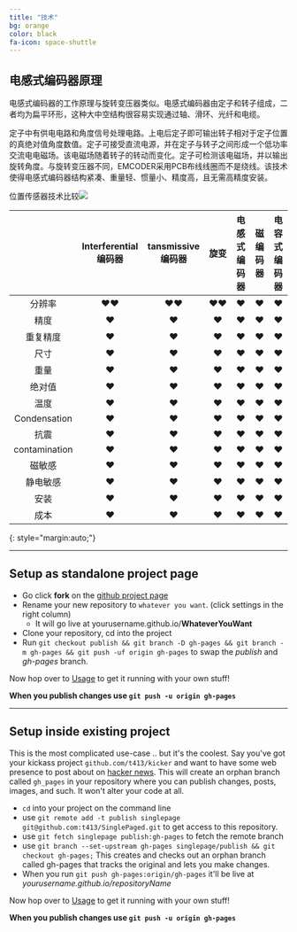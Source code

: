 ```yaml
---
title: "技术"
bg: orange
color: black
fa-icon: space-shuttle
---
```




## 电感式编码器原理

电感式编码器的工作原理与旋转变压器类似。电感式编码器由定子和转子组成，二者均为扁平环形，这种大中空结构很容易实现通过轴、滑环、光纤和电缆。

定子中有供电电路和角度信号处理电路。上电后定子即可输出转子相对于定子位置的真绝对值角度数值。定子可接受直流电源，并在定子与转子之间形成一个低功率交流电电磁场。该电磁场随着转子的转动而变化。定子可检测该电磁场，并以输出旋转角度。与旋转变压器不同，EMCODER采用PCB布线线圈而不是绕线。该技术使得电感式编码器结构紧凑、重量轻、惯量小、精度高，且无需高精度安装。



位置传感器技术比较![](https://www.celeramotion.com/zettlex/wp-content/uploads/sites/7/2019/07/Position-sensors-Technology-comparison.jpg)







|               | Interferential 编码器 | tansmissive 编码器 |       旋变       | 电感式编码器 | 磁编码器 | 电容式编码器 |
| :-----------: | :-------------------: | :----------------: | :--------------: | :----------: | :------: | :----------: |
|    分辨率     |   &hearts;&hearts;    |  &hearts;&hearts;  | &hearts;&hearts; |   &hearts;   | &hearts; |   &hearts;   |
|     精度      |       &hearts;        |      &hearts;      |     &hearts;     |   &hearts;   | &hearts; |   &hearts;   |
|   重复精度    |       &hearts;        |      &hearts;      |     &hearts;     |   &hearts;   | &hearts; |   &hearts;   |
|     尺寸      |       &hearts;        |      &hearts;      |     &hearts;     |   &hearts;   | &hearts; |   &hearts;   |
|     重量      |       &hearts;        |      &hearts;      |     &hearts;     |   &hearts;   | &hearts; |   &hearts;   |
|    绝对值     |       &hearts;        |      &hearts;      |     &hearts;     |   &hearts;   | &hearts; |   &hearts;   |
|     温度      |       &hearts;        |      &hearts;      |     &hearts;     |   &hearts;   | &hearts; |   &hearts;   |
| Condensation  |       &hearts;        |      &hearts;      |     &hearts;     |   &hearts;   | &hearts; |   &hearts;   |
|     抗震      |       &hearts;        |      &hearts;      |     &hearts;     |   &hearts;   | &hearts; |   &hearts;   |
| contamination |       &hearts;        |      &hearts;      |     &hearts;     |   &hearts;   | &hearts; |   &hearts;   |
|    磁敏感     |       &hearts;        |      &hearts;      |     &hearts;     |   &hearts;   | &hearts; |   &hearts;   |
|   静电敏感    |       &hearts;        |      &hearts;      |     &hearts;     |   &hearts;   | &hearts; |   &hearts;   |
|     安装      |       &hearts;        |      &hearts;      |     &hearts;     |   &hearts;   | &hearts; |   &hearts;   |
|     成本      |       &hearts;        |      &hearts;      |     &hearts;     |   &hearts;   | &hearts; |   &hearts;   |

{: style="margin:auto;"}

-------------------------


## Setup as standalone project page

- Go click **fork** on the [github project page](https://github.com/t413/SinglePaged)
- Rename your new repository to `whatever you want`. (click settings in the right column)
  * It will go live at yourusername.github.io/**WhateverYouWant**
- Clone your repository, cd into the project
- Run `git checkout publish && git branch -D gh-pages && git branch -m gh-pages && git push -uf origin gh-pages` to swap the *publish* and *gh-pages* branch.

Now hop over to [Usage](#usage) to get it running with your own stuff!

**When you publish changes use `git push -u origin gh-pages`**

-------------------------


## Setup inside existing project

This is the most complicated use-case .. but it's the coolest.
Say you've got your kickass project `github.com/t413/kicker` and want to have
some web presence to post about on [hacker news](http://news.ycombinator.com).
This will create an orphan branch called `gh_pages` in your repository
where you can publish changes, posts, images, and such. It won't alter your code at all.

- `cd` into your project on the command line
- use `git remote add -t publish singlepage git@github.com:t413/SinglePaged.git` to get access to this repository.
- use `git fetch singlepage publish:gh-pages` to fetch the remote branch
- use `git branch --set-upstream gh-pages singlepage/publish && git checkout gh-pages;`
  This creates and checks out an orphan branch called gh-pages that tracks the original and lets you make changes.
- When you run `git push gh-pages:origin/gh-pages` it'll be live at *yourusername.github.io/repositoryName*

Now hop over to [Usage](#usage) to get it running with your own stuff!

**When you publish changes use `git push -u origin gh-pages`**

